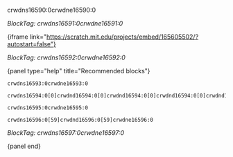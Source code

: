 crwdns16590:0crwdne16590:0

*BlockTag: crwdns16591:0crwdne16591:0*

{iframe link="https://scratch.mit.edu/projects/embed/165605502/?autostart=false"}

*BlockTag: crwdns16592:0crwdne16592:0*

{panel type="help" title="Recommended blocks"}

<pre><code class="scratch:split:random">crwdns16593:0crwdne16593:0
</code></pre>

<pre><code class="scratch:split:random">crwdns16594:0[0]crwdnd16594:0[0]crwdnd16594:0[0]crwdnd16594:0[0]crwdnd16594:0[0]crwdnd16594:0[0]crwdnd16594:0[0]crwdnd16594:0[0]crwdnd16594:0[0]crwdne16594:0
</code></pre>

<pre><code class="scratch:split:random">crwdns16595:0crwdne16595:0
</code></pre>

<pre><code class="scratch:split:random">crwdns16596:0[59]crwdnd16596:0[59]crwdne16596:0
</code></pre>

*BlockTag: crwdns16597:0crwdne16597:0*

{panel end}
